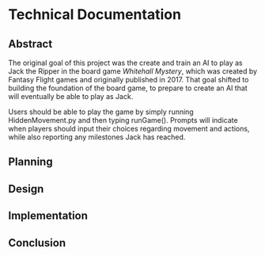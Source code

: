 # Technical Documentation

## Abstract
The original goal of this project was the create and train an AI to play as Jack the Ripper in the board game *Whitehall Mystery*, which was created by Fantasy Flight games and originally published in 2017. That goal shifted to building the foundation of the board game, to prepare to create an AI that will eventually be able to play as Jack.

Users should be able to play the game by simply running HiddenMovement.py and then typing runGame(). Prompts will indicate when players should input their choices regarding movement and actions, while also reporting any milestones Jack has reached.

## Planning

## Design

## Implementation

## Conclusion